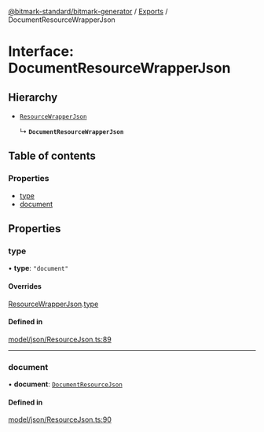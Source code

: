 [@bitmark-standard/bitmark-generator](../API.md) / [Exports](../modules.md) / DocumentResourceWrapperJson

# Interface: DocumentResourceWrapperJson

## Hierarchy

- [`ResourceWrapperJson`](ResourceWrapperJson.md)

  ↳ **`DocumentResourceWrapperJson`**

## Table of contents

### Properties

- [type](DocumentResourceWrapperJson.md#type)
- [document](DocumentResourceWrapperJson.md#document)

## Properties

### type

• **type**: ``"document"``

#### Overrides

[ResourceWrapperJson](ResourceWrapperJson.md).[type](ResourceWrapperJson.md#type)

#### Defined in

[model/json/ResourceJson.ts:89](https://github.com/getMoreBrain/bitmark-generator/blob/de39d9c/src/model/json/ResourceJson.ts#L89)

___

### document

• **document**: [`DocumentResourceJson`](DocumentResourceJson.md)

#### Defined in

[model/json/ResourceJson.ts:90](https://github.com/getMoreBrain/bitmark-generator/blob/de39d9c/src/model/json/ResourceJson.ts#L90)
